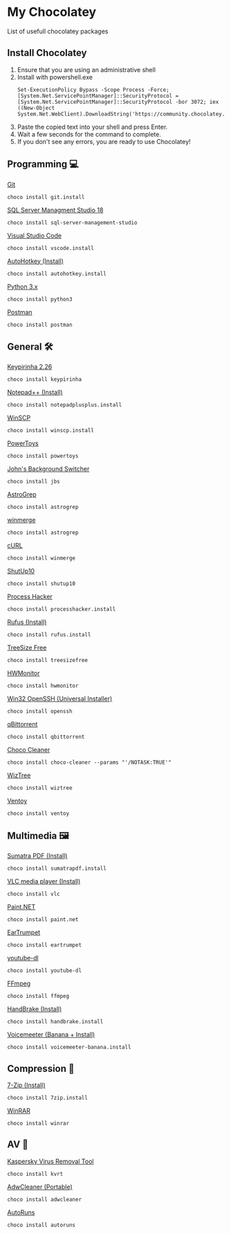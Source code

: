 # My Chocolatey
List of usefull chocolatey packages

## Install Chocolatey
1. Ensure that you are using an administrative shell
2. Install with powershell.exe
    ```
    Set-ExecutionPolicy Bypass -Scope Process -Force; [System.Net.ServicePointManager]::SecurityProtocol = [System.Net.ServicePointManager]::SecurityProtocol -bor 3072; iex ((New-Object System.Net.WebClient).DownloadString('https://community.chocolatey.org/install.ps1'))
    ```
3. Paste the copied text into your shell and press Enter.
4. Wait a few seconds for the command to complete.
5. If you don't see any errors, you are ready to use Chocolatey!


## Programming :computer:
[Git](https://community.chocolatey.org/packages/git.install)
```
choco install git.install
```

[SQL Server Managment Studio 18](https://community.chocolatey.org/packages/sql-server-management-studio)
```
choco install sql-server-management-studio
```

[Visual Studio Code](https://community.chocolatey.org/packages/vscode.install)
```
choco install vscode.install
```

[AutoHotkey (Install)](https://community.chocolatey.org/packages/autohotkey.install)
```
choco install autohotkey.install
```

[Python 3.x](https://community.chocolatey.org/packages/python3/)
```
choco install python3
```

[Postman](https://community.chocolatey.org/packages/postman)
```
choco install postman
```

## General :hammer_and_wrench:
[Keypirinha 2.26](https://community.chocolatey.org/packages/keypirinha)
```
choco install keypirinha
```

[Notepad++ (Install)](https://community.chocolatey.org/packages/notepadplusplus.install)
```
choco install notepadplusplus.install
```

[WinSCP](https://community.chocolatey.org/packages/winscp.install)
```
choco install winscp.install
```

[PowerToys](https://community.chocolatey.org/packages/powertoys)
```
choco install powertoys
```

[John's Background Switcher](https://community.chocolatey.org/packages/jbs)
```
choco install jbs
```

[AstroGrep](https://community.chocolatey.org/packages/AstroGrep)
```
choco install astrogrep
```

[winmerge](https://community.chocolatey.org/packages/winmerge)
```
choco install astrogrep
```

[cURL](https://community.chocolatey.org/packages/curl)
```
choco install winmerge
```

[ShutUp10](https://community.chocolatey.org/packages/shutup10)
```
choco install shutup10
```

[Process Hacker](https://community.chocolatey.org/packages/processhacker)
```
choco install processhacker.install
```

[Rufus (Install)](https://community.chocolatey.org/packages/rufus.install)
```
choco install rufus.install
```

[TreeSize Free](https://community.chocolatey.org/packages/treesizefree)
```
choco install treesizefree
```

[HWMonitor](https://community.chocolatey.org/packages/hwmonitor)
```
choco install hwmonitor
```

[Win32 OpenSSH (Universal Installer)](https://community.chocolatey.org/packages/openssh)
```
choco install openssh
```

[qBittorrent](https://community.chocolatey.org/packages/qbittorrent)
```
choco install qbittorrent
```

[Choco Cleaner](https://community.chocolatey.org/packages/choco-cleaner)
```
choco install choco-cleaner --params "'/NOTASK:TRUE'"
```

[WizTree](https://community.chocolatey.org/packages/wiztree)
```
choco install wiztree
```

[Ventoy](https://community.chocolatey.org/packages/ventoy)
```
choco install ventoy
```

## Multimedia :framed_picture:
[Sumatra PDF (Install)](https://community.chocolatey.org/packages/sumatrapdf.install)
```
choco install sumatrapdf.install
```

[VLC media player (Install)](https://community.chocolatey.org/packages/vlc)
```
choco install vlc
```

[Paint.NET](https://community.chocolatey.org/packages/paint.net)
```
choco install paint.net
```

[EarTrumpet](https://community.chocolatey.org/packages/eartrumpet)
```
choco install eartrumpet
```

[youtube-dl](https://community.chocolatey.org/packages/youtube-dl)
```
choco install youtube-dl
```

[FFmpeg](https://community.chocolatey.org/packages/ffmpeg)
```
choco install ffmpeg
```

[HandBrake (Install)](https://community.chocolatey.org/packages/handbrake.install)
```
choco install handbrake.install
```

[Voicemeeter (Banana + Install)](https://community.chocolatey.org/packages/voicemeeter-banana.install)
```
choco install voicemeeter-banana.install
```

## Compression :floppy_disk:
[7-Zip (Install)](https://community.chocolatey.org/packages/7zip.install)
```
choco install 7zip.install
```

[WinRAR](https://community.chocolatey.org/packages/winrar)
```
choco install winrar
```

## AV :syringe:
[Kaspersky Virus Removal Tool](https://community.chocolatey.org/packages/kvrt)
```
choco install kvrt
```

[AdwCleaner (Portable)](https://community.chocolatey.org/packages/adwcleaner)
```
choco install adwcleaner
```

[AutoRuns]([https://community.chocolatey.org/packages/adwcleaner](https://community.chocolatey.org/packages/AutoRuns))
```
choco install autoruns
```
